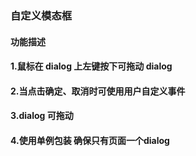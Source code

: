 ### 自定义模态框
 
#### 功能描述
#### 1.鼠标在 dialog 上左键按下可拖动 dialog
#### 2.当点击确定、取消时可使用用户自定义事件
#### 3.dialog 可拖动</p>
#### 4.使用单例包装 确保只有页面一个dialog
